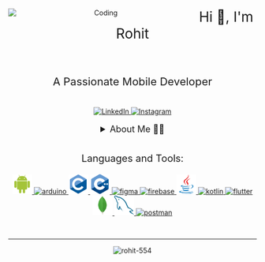 <div align="center">
  <img src="https://user-images.githubusercontent.com/48874687/204885212-7558d3b7-733f-4d94-b64f-3fa60f3c44b5.gif" alt="Coding" width="380" align="left">
  <p style="font-size: 28px;">Hi 👋, I'm Rohit</p>
</div>

<br>

<div align="center">
  <p style="font-size: 22px;">A Passionate Mobile Developer</p>
</div>

<br>

<div align="center">
  <a href="https://www.linkedin.com/in/rohit115/" target="_blank" rel="noopener noreferrer">
    <img src="https://img.shields.io/badge/LinkedIn-Connect-blue?style=flat-square&logo=linkedin" alt="LinkedIn">
  </a>
  <a href="https://instagram.com/angaar222" target="_blank" rel="noopener noreferrer">
    <img src="https://img.shields.io/badge/Instagram-Follow-ff69b4?style=flat-square&logo=instagram" alt="Instagram">
  </a>
</div>

<br>

<div align="center">
  <details>
    <summary style="font-size: 18px;"> About Me 👨‍💻</summary>
    <p style="font-size: 16px;">
      Bonjour 👊, I'm Rohit, A Native and Cross Platform Mobile Developer, exploring new ways to integrate the latest tech into mobile 😊. I'm a big fan of Tom Cruise & Sia. Let's connect & brainstorm some ideas! ⚡
    </p>
  </details>
</div>

<br>

<div align="center">
  <p style="font-size: 20px;">Languages and Tools:</p>
  <p>
    <a href="https://developer.android.com" target="_blank" rel="noopener noreferrer">
      <img src="https://raw.githubusercontent.com/devicons/devicon/master/icons/android/android-original.svg" alt="android" width="40" height="40" />
    </a>
    <a href="https://www.arduino.cc/" target="_blank" rel="noopener noreferrer">
      <img src="https://cdn.worldvectorlogo.com/logos/arduino-1.svg" alt="arduino" width="40" height="40" />
    </a>
    <a href="https://www.cprogramming.com/" target="_blank" rel="noopener noreferrer">
      <img src="https://raw.githubusercontent.com/devicons/devicon/master/icons/c/c-original.svg" alt="c" width="40" height="40" />
    </a>
    <a href="https://www.w3schools.com/cpp/" target="_blank" rel="noopener noreferrer">
      <img src="https://raw.githubusercontent.com/devicons/devicon/master/icons/cplusplus/cplusplus-original.svg" alt="cplusplus" width="40" height="40" />
    </a>
    <a href="https://www.figma.com/" target="_blank" rel="noopener noreferrer">
      <img src="https://www.vectorlogo.zone/logos/figma/figma-icon.svg" alt="figma" width="40" height="40" />
    </a>
    <a href="https://firebase.google.com/" target="_blank" rel="noopener noreferrer">
      <img src="https://www.vectorlogo.zone/logos/firebase/firebase-icon.svg" alt="firebase" width="40" height="40" />
    </a>
    <a href="https://www.java.com" target="_blank" rel="noopener noreferrer">
      <img src="https://raw.githubusercontent.com/devicons/devicon/master/icons/java/java-original.svg" alt="java" width="40" height="40" />
    </a>
    <a href="https://kotlinlang.org" target="_blank" rel="noopener noreferrer">
      <img src="https://www.vectorlogo.zone/logos/kotlinlang/kotlinlang-icon.svg" alt="kotlin" width="40" height="40" />
    </a>
    <a href="https://flutter.dev" target="_blank" rel="noopener noreferrer">
      <img src="https://www.vectorlogo.zone/logos/flutterio/flutterio-icon.svg" alt="flutter" width="40" height="40" />
    </a>
    <a href="https://www.mongodb.com/" target="_blank" rel="noopener noreferrer">
      <img src="https://raw.githubusercontent.com/devicons/devicon/master/icons/mongodb/mongodb-original.svg" alt="mongodb" width="40" height="40" />
    </a>
    <a href="https://www.mysql.com/" target="_blank" rel="noopener noreferrer">
      <img src="https://raw.githubusercontent.com/devicons/devicon/master/icons/mysql/mysql-original.svg" alt="mysql" width="40" height="40" />
    </a>
    <a href="https://postman.com" target="_blank" rel="noopener noreferrer">
      <img src="https://www.vectorlogo.zone/logos/getpostman/getpostman-icon.svg" alt="postman" width="40" height="40" />
    </a>
  </p>
</div>

<br>

<hr>

<p align="center">
  <img src="https://github-readme-streak-stats.herokuapp.com/?user=rohit-554" alt="rohit-554" />
</p>
